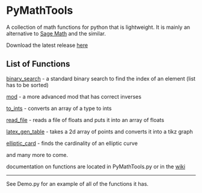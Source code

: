 # PyMathTools
A collection of math functions for python that is lightweight. It is mainly an alternative to [Sage Math](http://www.sagemath.org/) and the similar.

Download the latest release [here](https://github.com/iblacksand/PyMathTools/releases)

## List of Functions

[binary_search](https://github.com/iblacksand/PyMathTools/wiki/binary_search) - a standard binary search to find the index of an element (list has to be sorted)


[mod](https://github.com/iblacksand/PyMathTools/wiki/mod) - a more advanced mod that has correct inverses

[to_ints](https://github.com/iblacksand/PyMathTools/wiki/to_ints) - converts an array of a type to ints

[read_file](https://github.com/iblacksand/PyMathTools/wiki/read_file) - reads a file of floats and puts it into an array of floats

[latex_gen_table](https://github.com/iblacksand/PyMathTools/wiki/latex_gen_table) - takes a 2d array of points and converts it into a tikz graph

[elliptic_card](https://github.com/iblacksand/PyMathTools/wiki/elliptic_card) - finds the cardinality of an elliptic curve

and many more to come.

documentation on functions are located in PyMathTools.py or in the [wiki](https://github.com/iblacksand/PyMathTools/wiki)


---
See Demo.py for an example of all of the functions it has.
